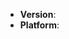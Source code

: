 <!--
If you want to report a bug, you are in the right place!

If you need help or have a question, go here:
https://github.com/libuv/libuv/discussions

If you are reporting a libuv test failure, please ensure that you are not
running the test as root.

Please include code that demonstrates the bug and keep it short and simple.
-->
* **Version**: <!-- libuv version -->
* **Platform**: <!-- `uname -a` (UNIX), or Windows version and machine type -->

